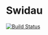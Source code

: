 Swidau
======

[![Build Status](https://travis-ci.org/samwilson/swidau.svg?branch=master)](https://travis-ci.org/samwilson/swidau)
